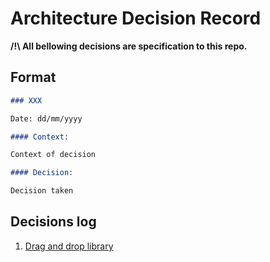 # Architecture Decision Record

**/!\ All bellowing decisions are specification to this repo.**

## Format

```markdown
### XXX

Date: dd/mm/yyyy

#### Context:

Context of decision

#### Decision:

Decision taken
```

## Decisions log

1. [Drag and drop library](ADR-001-dnd.md)
